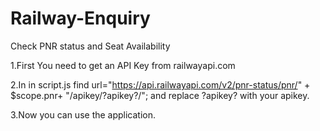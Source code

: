 # Railway-Enquiry
Check PNR status and Seat Availability


1.First You need to get an API Key from railwayapi.com

2.In in script.js find url="https://api.railwayapi.com/v2/pnr-status/pnr/" + $scope.pnr+ "/apikey/?apikey?/"; and replace 
  ?apikey? with your apikey.
    
3.Now you can use the application.
